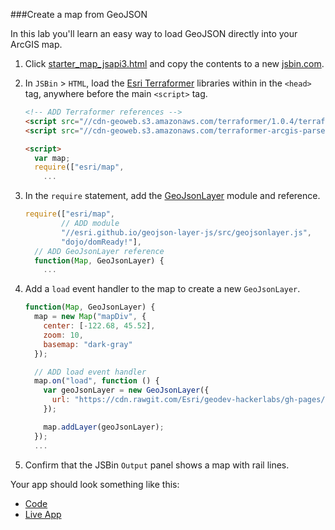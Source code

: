 ###Create a map from GeoJSON

In this lab you'll learn an easy way to load GeoJSON directly into your ArcGIS map.

1. Click [starter_map_jsapi3.html](src/starter_map_jsapi3.html) and copy the contents to a new [jsbin.com](http://jsbin.com).

2. In `JSBin` > `HTML`, load the [Esri Terraformer](https://github.com/Esri/Terraformer) libraries within in the `<head>` tag, anywhere before the main `<script>` tag.

    ```html
    <!-- ADD Terraformer references -->
    <script src="//cdn-geoweb.s3.amazonaws.com/terraformer/1.0.4/terraformer.min.js"></script>
    <script src="//cdn-geoweb.s3.amazonaws.com/terraformer-arcgis-parser/1.0.4/terraformer-arcgis-parser.min.js"></script>

    <script>
      var map;
      require(["esri/map",
        ...
    ```

3. In the `require` statement, add the [GeoJsonLayer](https://github.com/Esri/geojson-layer-js) module and reference.

    ```javascript
    require(["esri/map",
            // ADD module
            "//esri.github.io/geojson-layer-js/src/geojsonlayer.js",
            "dojo/domReady!"],
      // ADD GeoJsonLayer reference
      function(Map, GeoJsonLayer) {
        ...
    ```

4. Add a `load` event handler to the map to create a new `GeoJsonLayer`.

    ```javascript
    function(Map, GeoJsonLayer) {
      map = new Map("mapDiv", {
        center: [-122.68, 45.52],
        zoom: 10,
        basemap: "dark-gray"
      });

      // ADD load event handler
      map.on("load", function () {
        var geoJsonLayer = new GeoJsonLayer({
          url: "https://cdn.rawgit.com/Esri/geodev-hackerlabs/gh-pages/resources/pdx_data/PDX_Rail_Lines.geojson"
        });

        map.addLayer(geoJsonLayer);
      });
      ...
    ```

5. Confirm that the JSBin `Output` panel shows a map with rail lines.

Your app should look something like this:
* [Code](src/add_geojson_layer_jsapi.html)
* [Live App](http://esri.github.io/geodev-hackerlabs/develop/src/add_geojson_layer_jsapi.html)

